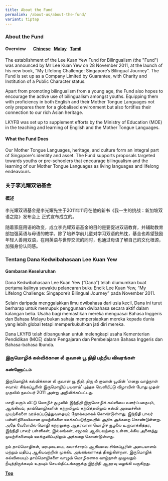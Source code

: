 ```yaml
---
title: About the Fund
permalink: /about-us/about-the-fund/
variant: tiptap
---
```

<h3>About the Fund</h3>
<h4>Overview &nbsp; &nbsp; &nbsp; <a href="#关于李光耀双语基金" rel="noopener noreferrer nofollow" target="_blank">Chinese</a>&nbsp;&nbsp; <a href="#Tentang Dana Kedwibahasaan Lee Kuan Yew" rel="noopener noreferrer nofollow" target="_blank">Malay</a>&nbsp;&nbsp; <a href="#இருமொழிக் கல்விக்கான லீ குவான் யூ நிதி பற்றிய விவரங்கள்" rel="noopener noreferrer nofollow" target="_blank">Tamil</a></h4>
<p></p>
<p>The establishment of the Lee Kuan Yew Fund for Bilingualism (the "Fund")
was announced by Mr Lee Kuan Yew on 28 November 2011, at the launch of
his new book, “My Lifelong Challenge: Singapore’s Bilingual Journey”. The
Fund is set up as a Company Limited by Guarantee, with Charity and Institution
of a Public Character status.</p>
<p>Apart from promoting bilingualism from a young age, the Fund also hopes
to encourage the active use of bilingualism amongst youths. Equipping them
with proficiency in both English and their Mother Tongue Languages not
only prepares them for a globalised environment but also fortifies their
connection to our rich Asian heritage.</p>
<p>LKYFB was set up to supplement efforts by the Ministry of Education (MOE)
in the teaching and learning of English and the Mother Tongue Languages.</p>
<h4>What the Fund Does</h4>
<p>Our Mother Tongue Languages, heritage, and culture form an integral part
of Singapore's identity and asset. The Fund supports proposals targeted
towards youths or pre-schoolers that encourage bilingualism and the learning
of our Mother Tongue Languages as living languages and lifelong endeavours.</p>
<p></p>
<h3>关于李光耀双语基金</h3>
<h4>概述</h4>
<p>李光耀双语基金是李光耀先生于2011年11月在他的新书《我一生的挑战：新加坡双语之路》发布会上 正式宣布成立的。</p>
<p>随着家庭用语的改变，成立李光耀双语基金的目的是要促进双语教育，并辅助教育部加强英语与母语的教学。除了培养学前儿童对学习双语的热忱，基金也希望鼓励年轻人善用双语，在用英语与世界交流的同时，也通过母语了解自己的文化根源，加强身份认同感。</p>
<h3>Tentang Dana Kedwibahasaan Lee Kuan Yew</h3>
<h4>Gambaran Keseluruhan</h4>
<p>Dana Kedwibahasaan Lee Kuan Yew (“Dana”) telah diumumkan buat pertama
kalinya sewaktu pelancaran buku Encik Lee Kuan Yew, “My Lifelong Challenge:
Singapore’s Bilingual Journey” pada November 2011.</p>
<p>Selain daripada menggalakkan ilmu dwibahasa dari usia kecil, Dana ini
turut berharap untuk memupuk penggunaan dwibahasa secara aktif dalam kalangan
belia. Usaha bagi memastikan mereka menguasai Bahasa Inggeris dan Bahasa
Melayu bukan sahaja mempersiapkan mereka kepada dunia yang lebih global
tetapi memperkukuhkan jati diri mereka.</p>
<p>Dana LKYFB telah dibangunkan untuk melengkapi usaha Kementerian Pendidikan
(MOE) dalam Pengajaran dan Pembelajaran Bahasa Inggeris dan Bahasa-bahasa
Ibunda.</p>
<h3>இருமொழிக் கல்விக்கான லீ குவான் யூ நிதி பற்றிய விவரங்கள்</h3>
<h4>கண்ணோட்டம்</h4>
<p>இருமொழிக் கல்விக்கான லீ குவான் யூ நிதி, திரு லீ குவான் யூவின் ‘எனது வாழ்நாள்
சவால்: சிங்கப்பூரின் இருமொழிப் பயணம்’ புத்தக வெளியீட்டு விழாவின் போது முதன்
முதலில் நவம்பர் 2011 அன்று அறிவிக்கப்பட்டது.</p>
<p>மாறி வரும் வீட்டு மொழிச் சூழலில் இந்நிதி இருமொழிக் கல்வியை வளர்ப்பதையும்,
ஆங்கிலம், தாய்மொழிகளின் கற்றலிலும் கற்பித்தலிலும் கல்வி அமைச்சின் முயற்சிகளை
ஊக்கப்படுத்துவதையும் நோக்கமாகக் கொண்டுள்ளது. இந்நிதி பாலர் பள்ளி நிலையிலான
முயற்சிகளை ஊக்கப்படுத்துவதில் அதிக அக்கறை கொண்டுள்ளது. அதே வேளையில் மொழி
கற்றலுக்கு ஆதரவான மொழிச் சூழலை உருவாக்கித்தர, இந்நிதி பாலர் பள்ளிகள், இல்லங்கள்,
சமூகம் ஆகியவற்றை உள்ளடக்கிய அனைத்து முயற்சிகளையும் ஊக்குவிப்பதிலும் அக்கறை
கொண்டுள்ளது.</p>
<p>நம் தாய்மொழிகள், மரபுடைமை, கலாச்சாரம் ஆகியவை சிங்கப்பூரின் அடையாளம் மற்றும்
மதிப்பு ஆகியவற்றின் முக்கிய அங்கங்களாகத் திகழ்கின்றன. இருமொழிக் கல்வியையும்
தாய்மொழிகளை வாழும் மொழிகளாக வாழ்நாள் முழுவதும் நீடித்திருக்கவும் உதவும்
செயல்திட்டங்களுக்கு இந்நிதி ஆதரவு வழங்கி வருகிறது.</p>
<p><strong><a href="#top" rel="noopener noreferrer nofollow" target="_blank">Top</a></strong>
</p>
